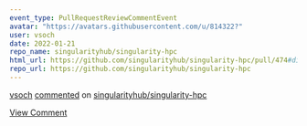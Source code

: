 ```yaml
---
event_type: PullRequestReviewCommentEvent
avatar: "https://avatars.githubusercontent.com/u/814322?"
user: vsoch
date: 2022-01-21
repo_name: singularityhub/singularity-hpc
html_url: https://github.com/singularityhub/singularity-hpc/pull/474#discussion_r790013525
repo_url: https://github.com/singularityhub/singularity-hpc
---
```


<a href='https://github.com/vsoch' target='_blank'>vsoch</a> <a href='https://github.com/singularityhub/singularity-hpc/pull/474#discussion_r790013525' target='_blank'>commented</a> on <a href='https://github.com/singularityhub/singularity-hpc' target='_blank'>singularityhub/singularity-hpc</a>

<a href='https://github.com/singularityhub/singularity-hpc/pull/474#discussion_r790013525' target='_blank'>View Comment</a>